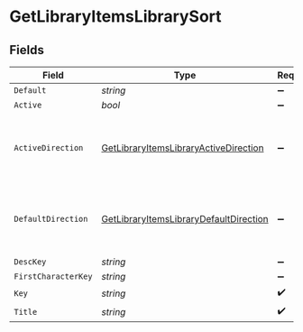 # GetLibraryItemsLibrarySort


## Fields

| Field                                                                                                     | Type                                                                                                      | Required                                                                                                  | Description                                                                                               | Example                                                                                                   |
| --------------------------------------------------------------------------------------------------------- | --------------------------------------------------------------------------------------------------------- | --------------------------------------------------------------------------------------------------------- | --------------------------------------------------------------------------------------------------------- | --------------------------------------------------------------------------------------------------------- |
| `Default`                                                                                                 | *string*                                                                                                  | :heavy_minus_sign:                                                                                        | N/A                                                                                                       | asc                                                                                                       |
| `Active`                                                                                                  | *bool*                                                                                                    | :heavy_minus_sign:                                                                                        | N/A                                                                                                       | false                                                                                                     |
| `ActiveDirection`                                                                                         | [GetLibraryItemsLibraryActiveDirection](../../Models/Requests/GetLibraryItemsLibraryActiveDirection.md)   | :heavy_minus_sign:                                                                                        | The direction of the sort. Can be either `asc` or `desc`.<br/>                                            | asc                                                                                                       |
| `DefaultDirection`                                                                                        | [GetLibraryItemsLibraryDefaultDirection](../../Models/Requests/GetLibraryItemsLibraryDefaultDirection.md) | :heavy_minus_sign:                                                                                        | The direction of the sort. Can be either `asc` or `desc`.<br/>                                            | asc                                                                                                       |
| `DescKey`                                                                                                 | *string*                                                                                                  | :heavy_minus_sign:                                                                                        | N/A                                                                                                       | titleSort:desc                                                                                            |
| `FirstCharacterKey`                                                                                       | *string*                                                                                                  | :heavy_minus_sign:                                                                                        | N/A                                                                                                       | /library/sections/2/firstCharacter                                                                        |
| `Key`                                                                                                     | *string*                                                                                                  | :heavy_check_mark:                                                                                        | N/A                                                                                                       | titleSort                                                                                                 |
| `Title`                                                                                                   | *string*                                                                                                  | :heavy_check_mark:                                                                                        | N/A                                                                                                       | Title                                                                                                     |